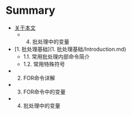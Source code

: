 # Summary

* [关于本文](README.md)
   * 4. 批处理中的变量
* [1. 批处理基础](1. 批处理基础/Introduction.md)
   * 1.1. 常用批处理内部命令简介
   * 1.2. 常用特殊符号
* 2. FOR命令详解
* 3. FOR命令中的变量
* 4. 批处理中的变量

